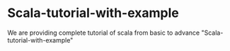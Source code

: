 # Scala-tutorial-with-example
We are providing complete tutorial of scala from basic to advance "Scala-tutorial-with-example"
